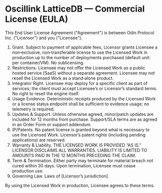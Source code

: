 # Oscillink LatticeDB — Commercial License (EULA)

This End User License Agreement ("Agreement") is between Odin Protocol Inc. ("Licensor") and you ("Licensee").

1. Grant. Subject to payment of applicable fees, Licensor grants Licensee a non‑exclusive, non‑transferable license to use the Licensed Work in production up to the number of deployments purchased (default unit: per container/VM). No sublicensing.
2. Restrictions. Licensee may not offer the Licensed Work as a public hosted service (SaaS) without a separate agreement. Licensee may not resell the Licensed Work as a stand‑alone product.
3. Integrator Right. Licensee may deploy for a specific client as part of services; the client must accept Licensee’s or Licensor’s standard terms. No right to resell the engine itself.
4. Usage Evidence. Deterministic receipts produced by the Licensed Work or a license status endpoint shall be sufficient to evidence usage; no telemetry is required.
5. Updates & Support. Unless otherwise agreed, minor/patch updates are included for 12 months from purchase. Support/SLA terms are as agreed in an Order Form or support addendum.
6. IP/Patents. No patent license is granted beyond what is necessary to use the Licensed Work. Licensor’s patent rights (including pending applications) are reserved.
7. Warranty & Liability. THE LICENSED WORK IS PROVIDED “AS IS.” LICENSOR DISCLAIMS ALL WARRANTIES. LIABILITY IS LIMITED TO AMOUNTS PAID IN THE 12 MONTHS PRECEDING THE CLAIM.
8. Term & Termination. Either party may terminate for material breach not cured within 30 days. Upon termination, Licensee must cease production use.
9. Governing Law. Laws of [Licensor’s jurisdiction].

By using the Licensed Work in production, Licensee agrees to these terms.
